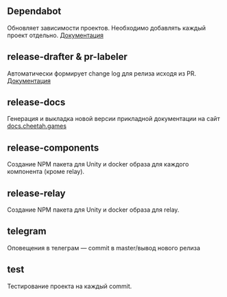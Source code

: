 ## Dependabot

Обновляет зависимости проектов. Необходимо добавлять каждый проект отдельно.
[Документация](https://github.com/dependabot)

## release-drafter & pr-labeler

Автоматически формирует change log для релиза исходя из PR.
[Документация](https://github.com/release-drafter/release-drafter)

## release-docs

Генерация и выкладка новой версии прикладной документации на сайт [docs.cheetah.games](https://docs.cheetah.games)

## release-components

Создание NPM пакета для Unity и docker образа для каждого компонента (кроме relay).

## release-relay

Создание NPM пакета для Unity и docker образа для relay.

## telegram

Оповещения в телеграм — commit в master/вывод нового релиза

## test

Тестирование проекта на каждый commit.
